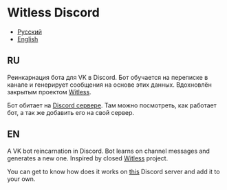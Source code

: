# Witless Discord

* [Русский](##RU)
* [English](##EN)

## RU

Реинкарнация бота для VK в Discord. Бот обучается на переписке в канале и генерирует сообщения на основе этих данных. Вдохновлён закрытым проектом [Witless](https://vk.com/witless).

Бот обитает на [Discord сервере](https://discord.gg/nja5gWggAa). Там можно посмотреть, как работает бот, а так же добавить его на свой сервер.

## EN

A VK bot reincarnation in Discord. Bot learns on channel messages and generates a new one. Inspired by closed [Witless](https://vk.com/witless) project.

You can get to know how does it works on [this](https://discord.gg/nja5gWggAa) Discord server and add it to your own.
